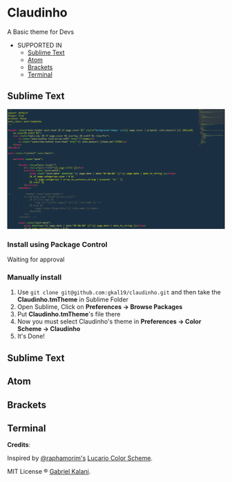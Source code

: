 # Claudinho

A Basic theme for Devs

* SUPPORTED IN
  * [Sublime Text](#sublime-text)
  * [Atom](#atom)
  * [Brackets](#brackets)
  * [Terminal](#terminal)

## Sublime Text
![Claudinho's Example in Sublime](https://raw.githubusercontent.com/gkal19/claudinho/master/imgs/sublime.png)

### Install using Package Control

Waiting for approval

### Manually install

1. 	Use `git clone git@github.com:gkal19/claudinho.git` and then take the **Claudinho.tmTheme** in Sublime Folder
2.	Open Sublime, Click on **Preferences -> Browse Packages**
3.	Put **Claudinho.tmTheme**'s file there
4.	Now you must select Claudinho's theme in **Preferences -> Color Scheme -> Claudinho**
5. It's Done!

## Sublime Text
## Atom
## Brackets
## Terminal


**Credits**:
>
Inspired by [@raphamorim's](https://twitter.com/raphamundi) [Lucario Color Scheme](https://github.com/raphamorim/lucario).
>
MIT License ® [Gabriel Kalani](https://github.com/gkal19).